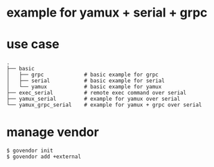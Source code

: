 example for yamux + serial + grpc
=================================

# use case
```
.
├── basic
│   ├── grpc             # basic example for grpc
│   ├── serial           # basic example for serial
│   └── yamux            # basic example for yamux
├── exec_serial          # remote exec command over serial
├── yamux_serial         # example for yamux over serial
└── yamux_grpc_serial    # example for yamux + grpc over serial
```

# manage vendor
```
$ govendor init
$ govendor add +external
```